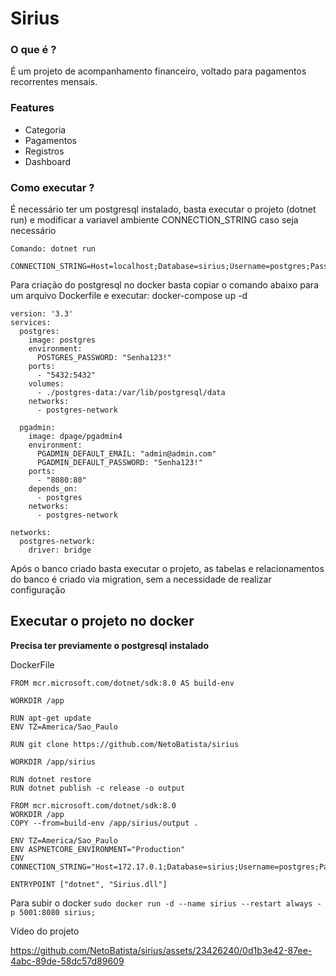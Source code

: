 # Sirius

### O que é ?
É um projeto de acompanhamento financeiro, voltado para pagamentos recorrentes mensais.

### Features
* Categoria
* Pagamentos
* Registros
* Dashboard

### Como executar ?

É necessário ter um postgresql instalado, basta executar o projeto (dotnet run) e modificar a variavel ambiente CONNECTION_STRING caso seja necessário

```
Comando: dotnet run

CONNECTION_STRING=Host=localhost;Database=sirius;Username=postgres;Password=Senha123!
```

Para criação do postgresql no docker basta copiar o comando abaixo para um arquivo Dockerfile e executar: docker-compose up -d

```
version: '3.3'
services:
  postgres:
    image: postgres
    environment:
      POSTGRES_PASSWORD: "Senha123!"
    ports:
      - "5432:5432"
    volumes:
      - ./postgres-data:/var/lib/postgresql/data
    networks:
      - postgres-network
      
  pgadmin:
    image: dpage/pgadmin4
    environment:
      PGADMIN_DEFAULT_EMAIL: "admin@admin.com"
      PGADMIN_DEFAULT_PASSWORD: "Senha123!"
    ports:
      - "8080:80"
    depends_on:
      - postgres
    networks:
      - postgres-network

networks: 
  postgres-network:
    driver: bridge
```

Após o banco criado basta executar o projeto, as tabelas e relacionamentos do banco é criado via migration, sem a necessidade de realizar configuração

## Executar o projeto no docker
**Precisa ter previamente o postgresql instalado**

DockerFile
```
FROM mcr.microsoft.com/dotnet/sdk:8.0 AS build-env

WORKDIR /app

RUN apt-get update
ENV TZ=America/Sao_Paulo

RUN git clone https://github.com/NetoBatista/sirius

WORKDIR /app/sirius

RUN dotnet restore
RUN dotnet publish -c release -o output

FROM mcr.microsoft.com/dotnet/sdk:8.0
WORKDIR /app
COPY --from=build-env /app/sirius/output .

ENV TZ=America/Sao_Paulo
ENV ASPNETCORE_ENVIRONMENT="Production"
ENV CONNECTION_STRING="Host=172.17.0.1;Database=sirius;Username=postgres;Password=Senha123!"

ENTRYPOINT ["dotnet", "Sirius.dll"]
```

Para subir o docker 
```sudo docker run -d --name sirius --restart always -p 5001:8080 sirius;```

Vídeo do projeto

https://github.com/NetoBatista/sirius/assets/23426240/0d1b3e42-87ee-4abc-89de-58dc57d89609




